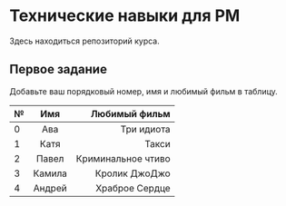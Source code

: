 # Технические навыки для PM
Здесь находиться репозиторий курса. 

## Первое задание
Добавьте ваш порядковый номер, имя и любимый фильм в таблицу.

| № | Имя   | Любимый фильм                          |
| - |:-----:| --------------------------------------:|
| 0 | Ава   | Три идиота                             |
| 1 | Катя  | Такси                                  |                          
| 2 | Павел | Криминальное чтиво                     |                                 
| 3 | Камила|     Кролик ДжоДжо             |
| 4 | Андрей| Храброе Сердце                         |
